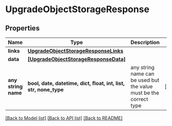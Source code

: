 # UpgradeObjectStorageResponse


## Properties
Name | Type | Description | Notes
------------ | ------------- | ------------- | -------------
**links** | [**UpgradeObjectStorageResponseLinks**](UpgradeObjectStorageResponseLinks.md) |  | 
**data** | [**[UpgradeObjectStorageResponseData]**](UpgradeObjectStorageResponseData.md) |  | 
**any string name** | **bool, date, datetime, dict, float, int, list, str, none_type** | any string name can be used but the value must be the correct type | [optional]

[[Back to Model list]](../README.md#documentation-for-models) [[Back to API list]](../README.md#documentation-for-api-endpoints) [[Back to README]](../README.md)


